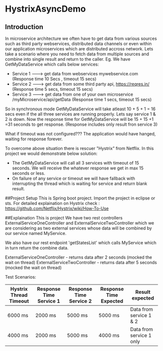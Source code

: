 # HystrixAsyncDemo

## Introduction

In microservice architecture we often have to get data from various sources such as third party webservices, distributed data channels or even within our application microservices which are distributed accross network.
Lets take a scenario where you need to fetch data from multiple sources and combine into single result and return to the caller.
Eg. We have GetMyDataService which calls below services:
- Service 1 ---> get data from webservices mywebservice.com (Response time 10 Secs , timeout 15 secs)
- Service 2 ---> get data from some third party api, https://reqres.in/ (Response time 5 secs, timeout 15 secs)
- Service 3 ---> get data from one of your own microservice /myMicroservice/api/getData (Response time 1 secs, timeout 15 secs)

So in synchronous mode GetMyDataService will take atleast 10 + 5 + 1 = 16 secs even if the all three services are running properly. Lets say 
service 1 & 2 is down. Now the response time for GetMyDataService will be 15 + 15 +1 =31 seconds to get response. (Response includes only result fron service 3) 

What if timeout was not configured??? The application would have hanged, waiting for response forever.

To overcome above situation there is rescuer "Hystrix" from Netflix. In this project we would demonstrate below solution:
- The GetMyDataService will call all 3 services with timeout of 15 seconds. We will receive the whatever response we get in max 15 seconds or less.
- On failure of any service or timeout we will have fallback with interrupting the thread which is waiting for service and return blank result.

##Project Setup
This is Spring boot project. Import the project in eclipse or sts.
For detailed explaination on Hystrix check : https://github.com/Netflix/Hystrix/wiki/How-To-Use

##Explaination 
This is project We have two rest controllers ExternalServiceOneController and ExternalServiceTwoController which we are considering as two external services whose data will be combined by our service named MyService.

We also have our rest endpoint 'getStatesList' which calls MyService which in turn return the combine data.

ExternalServiceOneController - returns data after 2 seconds (mocked the wait on thread)
ExternalServiceTwoController - returns data after 5 seconds (mocked the wait on thread)

Test Scenarios: 

 Hystrix Thread Timeout      | Response Time Service 1 | Response Time Service 2 |Response Time Expected | Result expected |
------------- | ----------------------- |-----------------------  |-----------------------|-----------------|
6000 ms       | 2000 ms            |5000 ms |5000 ms     |Data from service 1 & 2
4000  ms     | 2000 ms            | 5000 ms |4000 ms  | Data from service 1 only
